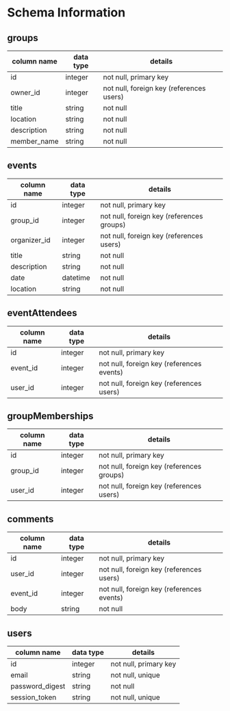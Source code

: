 # Schema Information

## groups
column name | data type | details
------------|-----------|-----------------------
id          | integer   | not null, primary key
owner_id    | integer   | not null, foreign key (references users)
title       | string    | not null
location    | string    | not null
description | string    | not null
member_name | string    | not null

## events
column name | data type | details
------------|-----------|-----------------------
id          | integer   | not null, primary key
group_id    | integer   | not null, foreign key (references groups)
organizer_id| integer   | not null, foreign key (references users)
title       | string    | not null
description | string    | not null
date        | datetime  | not null
location    | string    | not null

## eventAttendees
column name | data type | details
------------|-----------|-----------------------
id          | integer   | not null, primary key
event_id    | integer   | not null, foreign key (references events)
user_id     | integer   | not null, foreign key (references users)

## groupMemberships
column name | data type | details
------------|-----------|-----------------------
id          | integer   | not null, primary key
group_id    | integer   | not null, foreign key (references groups)
user_id     | integer   | not null, foreign key (references users)

## comments
column name | data type | details
------------|-----------|-----------------------
id          | integer   | not null, primary key
user_id     | integer   | not null, foreign key (references users)
event_id    | integer   | not null, foreign key (references events)
body        | string    | not null

## users
column name     | data type | details
----------------|-----------|-----------------------
id              | integer   | not null, primary key
email           | string    | not null, unique
password_digest | string    | not null
session_token   | string    | not null, unique
